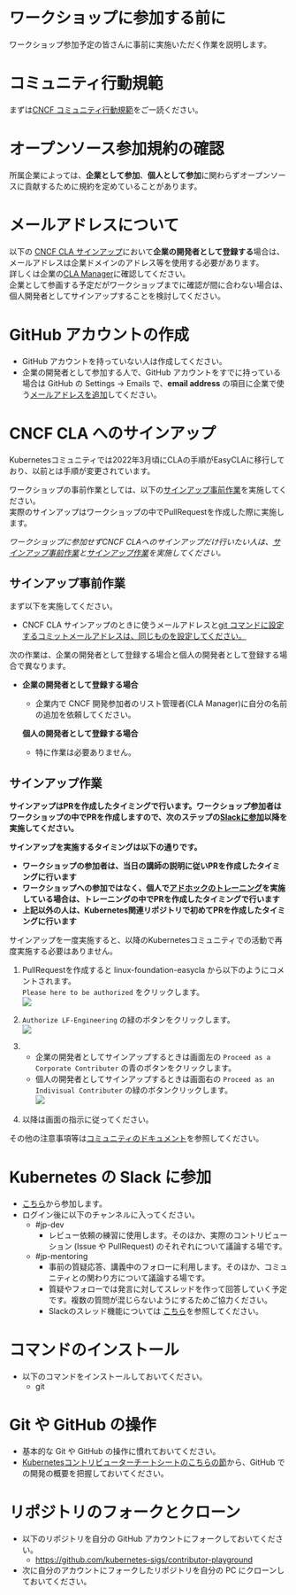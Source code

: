 ワークショップに参加する前に
============================

ワークショップ参加予定の皆さんに事前に実施いただく作業を説明します。

# コミュニティ行動規範

まずは[CNCF コミュニティ行動規範](https://github.com/cncf/foundation/blob/master/code-of-conduct-languages/jp.md)をご一読ください。

# オープンソース参加規約の確認

所属企業によっては、**企業として参加**、**個人として参加**に関わらずオープンソースに貢献するために規約を定めていることがあります。

# メールアドレスについて

以下の [CNCF CLA サインアップ](#cncf-cla-へのサインアップ)において**企業の開発者として登録する**場合は、メールアドレスは企業ドメインのアドレス等を使用する必要があります。  
詳しくは企業の[CLA Manager](https://docs.linuxfoundation.org/lfx/easycla/v2-current/corporate-cla-managers)に確認してください。  
企業として参画する予定だがワークショップまでに確認が間に合わない場合は、個人開発者としてサインアップすることを検討してください。

# GitHub アカウントの作成

* GitHub アカウントを持っていない人は作成してください。
* 企業の開発者として参加する人で、GitHub アカウントをすでに持っている場合は GitHub の Settings -> Emails で、**email address** の項目に企業で使う[メールアドレスを追加](https://docs.github.com/ja/account-and-profile/setting-up-and-managing-your-personal-account-on-github/managing-email-preferences/adding-an-email-address-to-your-github-account)してください。

# CNCF CLA へのサインアップ
Kubernetesコミュニティでは2022年3月頃にCLAの手順がEasyCLAに移行しており、以前とは手順が変更されています。

ワークショップの事前作業としては、以下の[サインアップ事前作業](#サインアップ事前作業)を実施してください。  
実際のサインアップはワークショップの中でPullRequestを作成した際に実施します。  

*ワークショップに参加せずCNCF CLAへのサインアップだけ行いたい人は、[サインアップ事前作業](#サインアップ事前作業)と[サインアップ作業](#サインアップ作業)を実施してください。*

## サインアップ事前作業
まず以下を実施してください。
- CNCF CLA サインアップのときに使うメールアドレスと[git コマンドに設定するコミットメールアドレスは、同じものを設定してください。](https://docs.github.com/ja/account-and-profile/setting-up-and-managing-your-personal-account-on-github/managing-email-preferences/setting-your-commit-email-address#setting-your-commit-email-address-in-git)


次の作業は、企業の開発者として登録する場合と個人の開発者として登録する場合で異なります。

- 
  **企業の開発者として登録する場合**
  - 企業内で CNCF 開発参加者のリスト管理者(CLA Manager)に自分の名前の追加を依頼してください。
  
  **個人の開発者として登録する場合**
  - 特に作業は必要ありません。

## サインアップ作業
**サインアップはPRを作成したタイミングで行います。ワークショップ参加者はワークショップの中でPRを作成しますので、次のステップの[Slackに参加](#kubernetes-の-slack-に参加)以降を実施してください。**  

**サインアップを実施するタイミングは以下の通りです。**
- **ワークショップの参加者は、当日の講師の説明に従いPRを作成したタイミングに行います**  
- **ワークショップへの参加ではなく、個人で[アドホックのトレーニング](../adhoc/)を実施している場合は、トレーニングの中でPRを作成したタイミングで行います**
- **上記以外の人は、Kubernetes関連リポジトリで初めてPRを作成したタイミングに行います**

サインアップを一度実施すると、以降のKubernetesコミュニティでの活動で再度実施する必要はありません。  
1. PullRequestを作成すると linux-foundation-easycla から以下のようにコメントされます。  
  `Please here to be authorized` をクリックします。  
  ![](https://user-images.githubusercontent.com/69111235/152226443-f6fe61ee-0e92-46c5-b6ea-c0deb718a585.png)  

1. `Authorize LF-Engineering` の緑のボタンをクリックします。  
   ![](https://user-images.githubusercontent.com/69111235/152228712-7d22f9d0-9f3c-4226-9ee0-bacba4b47725.png)  
 
1. - 企業の開発者としてサインアップするときは画面左の `Proceed as a Corporate Contributer` の青のボタンをクリックします。  
   - 個人の開発者としてサインアップするときは画面右の `Proceed as an Indivisual Contributer` の緑のボタンクリックします。  
  ![](https://user-images.githubusercontent.com/69111235/152224818-1246453a-b086-4a57-9d14-c10d62ad438f.png)  

1. 以降は画面の指示に従ってください。

その他の注意事項等は[コミュニティのドキュメント](https://github.com/kubernetes/community/blob/master/CLA.md)を参照してください。

# Kubernetes の Slack に参加
* [こちら](https://slack.k8s.io/)から参加します。
* ログイン後に以下のチャンネルに入ってください。
  + #jp-dev
    - レビュー依頼の練習に使用します。そのほか、実際のコントリビューション (Issue や PullRequest) のそれぞれについて議論する場です。
  + #jp-mentoring
    - 事前の質疑応答、講義中のフォローに利用します。そのほか、コミュニティとの関わり方について議論する場です。
    - 質疑やフォローでは発言に対してスレッドを作って回答していく予定です。複数の質問が混じらないようにするためご協力ください。
    - Slackのスレッド機能については [こちら](https://slack.com/intl/ja-jp/help/articles/115000769927-%E3%82%B9%E3%83%AC%E3%83%83%E3%83%89%E3%82%92%E4%BD%BF%E7%94%A8%E3%81%97%E3%81%A6%E4%BC%9A%E8%A9%B1%E3%82%92%E6%95%B4%E7%90%86%E3%81%99%E3%82%8B)を参照してください。

# コマンドのインストール
* 以下のコマンドをインストールしておいてください。
  + git

# Git や GitHub の操作
* 基本的な Git や GitHub の操作に慣れておいてください。
* [Kubernetesコントリビューターチートシートのこちらの節](https://github.com/kubernetes/community/blob/master/contributors/guide/contributor-cheatsheet/README-ja.md#%E8%B2%A2%E7%8C%AE%E3%81%99%E3%82%8B)から、GitHub での開発の概要を把握しておいてください。


# リポジトリのフォークとクローン
* 以下のリポジトリを自分の GitHub アカウントにフォークしておいてください。
  + https://github.com/kubernetes-sigs/contributor-playground
* 次に自分のアカウントにフォークしたリポジトリを自分の PC にクローンしておいてください。
